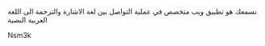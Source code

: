 نسمعك هو تطبيق ويب متخصص في عملية التواصل بين لغة الاشارة والترجمة الى اللغة العربية النصية


Nsm3k
